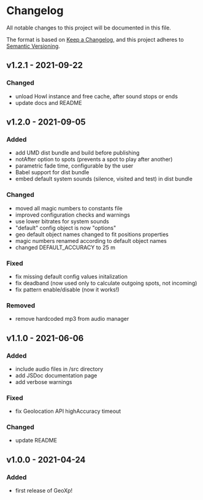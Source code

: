 # Changelog
All notable changes to this project will be documented in this file.

The format is based on [Keep a Changelog](https://keepachangelog.com/en/1.0.0/),
and this project adheres to [Semantic Versioning](https://semver.org/spec/v2.0.0.html).

## **v1.2.1** - 2021-09-22
### Changed
* unload Howl instance and free cache, after sound stops or ends
* update docs and README

## **v1.2.0** - 2021-09-05
### Added
* add UMD dist bundle and build before publishing
* notAfter option to spots (prevents a spot to play after another)
* parametric fade time, configurable by the user
* Babel support for dist bundle
* embed default system sounds (silence, visited and test) in dist bundle

### Changed
* moved all magic numbers to constants file
* improved configuration checks and warnings
* use lower bitrates for system sounds
* "default" config object is now "options"
* geo default object names changed to fit positions properties
* magic numbers renamed according to default object names
* changed DEFAULT_ACCURACY to 25 m

### Fixed
* fix missing default config values initalization
* fix deadband (now used only to calculate outgoing spots, not incoming)
* fix pattern enable/disable (now it works!)

### Removed
* remove hardcoded mp3 from audio manager

## **v1.1.0** - 2021-06-06
### Added
* include audio files in /src directory
* add JSDoc documentation page
* add verbose warnings

### Fixed
* fix Geolocation API highAccuracy timeout

### Changed
* update README

## **v1.0.0** - 2021-04-24
### Added
* first release of GeoXp!